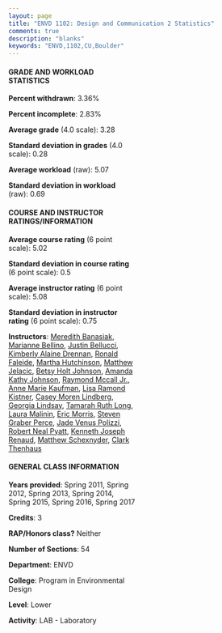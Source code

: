 ```yaml
---
layout: page
title: "ENVD 1102: Design and Communication 2 Statistics"
comments: true
description: "blanks"
keywords: "ENVD,1102,CU,Boulder"
---
```

<head>
<script src="https://ajax.googleapis.com/ajax/libs/jquery/2.1.3/jquery.min.js"></script>
<script src="https://dl.dropboxusercontent.com/s/pc42nxpaw1ea4o9/highcharts.js?dl=0"></script>
<!-- <script src="../assets/js/highcharts.js"></script> -->
<style type="text/css">@font-face {
	font-family: "Bebas Neue";
	src: url(https://www.filehosting.org/file/details/544349/BebasNeue Regular.otf) format("opentype");
	}
	h1.Bebas { 
		font-family: "Bebas Neue", Verdana, Tahoma;
	}
</style>
</head>
<body>
	<div id="container" style="float: right; width: 45%; height: 88%; margin-left: 2.5%; margin-right: 2.5%;"></div>
	<script language="JavaScript">
		$(document).ready(function() {
		var chart = {type: 'column'};
		var title = {text: 'Grade Distribution'};
		var xAxis = {categories: ['A','B','C','D','F'],crosshair: true};
		var yAxis = {min: 0,title: {text: 'Percentage'}};
		var tooltip = {headerFormat: '<center><b><span style="font-size:20px">{point.key}</span></b></center>',
		               pointFormat: '<td style="padding:0"><b>{point.y:.1f}%</b></td>',
		               footerFormat: '</table>',shared: true,useHTML: true};
		var plotOptions = {column: {pointPadding: 0.0,borderWidth: 0}};  
		var credits = {enabled: false};var series= [{name: 'Percent',data: [44.72,44.97,7.93,0.38,2.0,]}];
		var json = {};
		json.chart = chart;
		json.title = title;
		json.tooltip = tooltip;
		json.xAxis = xAxis;
		json.yAxis = yAxis;  
		json.series = series;
		json.plotOptions = plotOptions;  
		json.credits = credits;
		$('#container').highcharts(json);
	});
	</script>
</body>
			   
#### GRADE AND WORKLOAD STATISTICS

**Percent withdrawn**: 3.36%

**Percent incomplete**: 2.83%

**Average grade** (4.0 scale): 3.28

**Standard deviation in grades** (4.0 scale): 0.28

**Average workload** (raw): 5.07

**Standard deviation in workload** (raw): 0.69

#### COURSE AND INSTRUCTOR RATINGS/INFORMATION

**Average course rating** (6 point scale): 5.02

**Standard deviation in course rating** (6 point scale): 0.5

**Average instructor rating** (6 point scale): 5.08

**Standard deviation in instructor rating** (6 point scale): 0.75

**Instructors**: <a href='../../instructors/Meredith_Banasiak'>Meredith Banasiak</a>, <a href='../../instructors/Marianne_Bellino'>Marianne Bellino</a>, <a href='../../instructors/Justin_Bellucci'>Justin Bellucci</a>, <a href='../../instructors/Kimberly_Alaine_Drennan'>Kimberly Alaine Drennan</a>, <a href='../../instructors/Ronald_Faleide'>Ronald Faleide</a>, <a href='../../instructors/Martha_Hutchinson'>Martha Hutchinson</a>, <a href='../../instructors/Matthew_Jelacic'>Matthew Jelacic</a>, <a href='../../instructors/Betsy_Holt_Johnson'>Betsy Holt Johnson</a>, <a href='../../instructors/Amanda_Kathy_Johnson'>Amanda Kathy Johnson</a>, <a href='../../instructors/Raymond_Mccall_Jr.'>Raymond Mccall Jr.</a>, <a href='../../instructors/Anne_Marie_Kaufman'>Anne Marie Kaufman</a>, <a href='../../instructors/Lisa_Ramond_Kistner'>Lisa Ramond Kistner</a>, <a href='../../instructors/Casey_Moren_Lindberg'>Casey Moren Lindberg</a>, <a href='../../instructors/Georgia_Lindsay'>Georgia Lindsay</a>, <a href='../../instructors/Tamarah_Ruth_Long'>Tamarah Ruth Long</a>, <a href='../../instructors/Laura_Malinin'>Laura Malinin</a>, <a href='../../instructors/Eric_Morris'>Eric Morris</a>, <a href='../../instructors/Steven_Graber_Perce'>Steven Graber Perce</a>, <a href='../../instructors/Jade_Venus_Polizzi'>Jade Venus Polizzi</a>, <a href='../../instructors/Robert_Neal_Pyatt'>Robert Neal Pyatt</a>, <a href='../../instructors/Kenneth_Joseph_Renaud'>Kenneth Joseph Renaud</a>, <a href='../../instructors/Matthew_Schexnyder'>Matthew Schexnyder</a>, <a href='../../instructors/Clark_Thenhaus'>Clark Thenhaus</a>

#### GENERAL CLASS INFORMATION

**Years provided**: Spring 2011, Spring 2012, Spring 2013, Spring 2014, Spring 2015, Spring 2016, Spring 2017

**Credits**: 3

**RAP/Honors class?** Neither

**Number of Sections**: 54

**Department**: ENVD

**College**: Program in Environmental Design

**Level**: Lower

**Activity**: LAB - Laboratory
